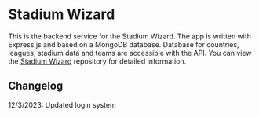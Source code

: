 # Stadium Wizard

This is the backend service for the Stadium Wizard. The app is written with Express.js and based on a MongoDB database. Database for countries, leagues, stadium data and teams are accessible with the API.
You can view the [Stadium Wizard](https://github.com/muratcansarkalkan/stadiumwizard) repository for detailed information.

## Changelog

12/3/2023: Updated login system